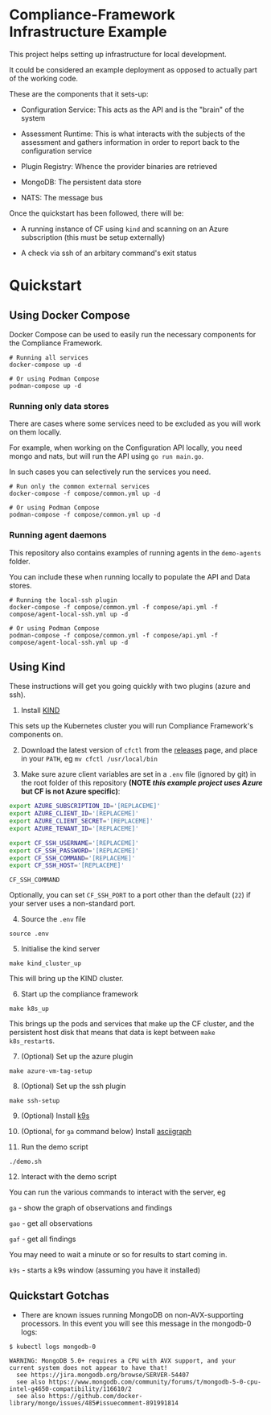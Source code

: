 # Compliance-Framework Infrastructure Example

This project helps setting up infrastructure for local development.

It could be considered an example deployment as opposed to actually part of the working code.

These are the components that it sets-up:

- Configuration Service: This acts as the API and is the "brain" of the system

- Assessment Runtime: This is what interacts with the subjects of the assessment and gathers information in order to report back to the configuration service

- Plugin Registry: Whence the provider binaries are retrieved

- MongoDB: The persistent data store

- NATS: The message bus

Once the quickstart has been followed, there will be:

- A running instance of CF using `kind` and scanning on an Azure subscription (this must be setup externally)

- A check via ssh of an arbitary command's exit status

# Quickstart

## Using Docker Compose

Docker Compose can be used to easily run the necessary components for the Compliance Framework.

```shell
# Running all services
docker-compose up -d

# Or using Podman Compose
podman-compose up -d
```

### Running only data stores

There are cases where some services need to be excluded as you will work on them locally. 

For example, when working on the Configuration API locally, you need mongo and nats, but will run the API
using `go run main.go`. 

In such cases you can selectively run the services you need. 
```shell
# Run only the common external services 
docker-compose -f compose/common.yml up -d

# Or using Podman Compose 
podman-compose -f compose/common.yml up -d
```

### Running agent daemons

This repository also contains examples of running agents in the `demo-agents` folder. 

You can include these when running locally to populate the API and Data stores.

```shell
# Running the local-ssh plugin 
docker-compose -f compose/common.yml -f compose/api.yml -f compose/agent-local-ssh.yml up -d

# Or using Podman Compose
podman-compose -f compose/common.yml -f compose/api.yml -f compose/agent-local-ssh.yml up -d
```

## Using Kind

These instructions will get you going quickly with two plugins (azure and ssh).

1. Install [KIND](https://kind.sigs.k8s.io/)

This sets up the Kubernetes cluster you will run Compliance Framework's components on.

2. Download the latest version of `cfctl` from the [releases](https://github.com/compliance-framework/cfctl/releases) page, and place in your `PATH`, eg `mv cfctl /usr/local/bin`

3. Make sure azure client variables are set in a `.env` file (ignored by git) in the root folder of this repository **(NOTE _this example project uses Azure_ but CF is not Azure specific)**:

```zsh
export AZURE_SUBSCRIPTION_ID='[REPLACEME]'
export AZURE_CLIENT_ID='[REPLACEME]'
export AZURE_CLIENT_SECRET='[REPLACEME]'
export AZURE_TENANT_ID='[REPLACEME]'

export CF_SSH_USERNAME='[REPLACEME]'
export CF_SSH_PASSWORD='[REPLACEME]'
export CF_SSH_COMMAND='[REPLACEME]'
export CF_SSH_HOST='[REPLACEME]'
```

`CF_SSH_COMMAND`

Optionally, you can set `CF_SSH_PORT` to a port other than the default (`22`) if your server uses a non-standard port.

4. Source the `.env` file

`source .env`

5. Initialise the kind server

`make kind_cluster_up`

This will bring up the KIND cluster.

6. Start up the compliance framework

`make k8s_up`

This brings up the pods and services that make up the CF cluster, and the persistent host disk that means that data is kept between `make k8s_restart`s.

7. (Optional) Set up the azure plugin

`make azure-vm-tag-setup`

8. (Optional) Set up the ssh plugin

`make ssh-setup`

9. (Optional) Install [k9s](https://k9scli.io/)

10. (Optional, for `ga` command below) Install [asciigraph](https://github.com/guptarohit/asciigraph)

11. Run the demo script

`./demo.sh`

12. Interact with the demo script

You can run the various commands to interact with the server, eg

`ga` - show the graph of observations and findings

`gao` - get all observations

`gaf` - get all findings

You may need to wait a minute or so for results to start coming in.

`k9s` - starts a k9s window (assuming you have it installed)

## Quickstart Gotchas

- There are known issues running MongoDB on non-AVX-supporting processors. In this event you will see this message in the mongodb-0 logs:

```
$ kubectl logs mongodb-0

WARNING: MongoDB 5.0+ requires a CPU with AVX support, and your current system does not appear to have that!
  see https://jira.mongodb.org/browse/SERVER-54407
  see also https://www.mongodb.com/community/forums/t/mongodb-5-0-cpu-intel-g4650-compatibility/116610/2
  see also https://github.com/docker-library/mongo/issues/485#issuecomment-891991814
```


